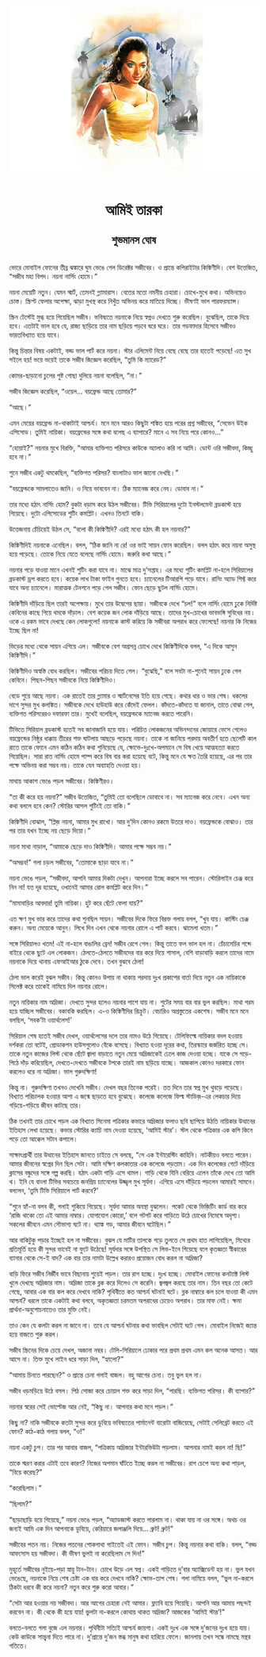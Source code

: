 <div align=center> <img src="../../metadata/images/rabibasariya/আমিই-তারকা-শুভমানস-ঘোষ.jpg" align="center"></div><br><h1 align=center>আমিই তারকা</h1>
<h2 align=center>শুভমানস ঘোষ</h2><br>ভোরে মোবাইল ফোনের তীব্র ঝঙ্কারে ঘুম ভেঙে গেল ডিরেক্টর সজীবের। ও প্রান্তে কপিরাইটার কিঙ্কিণীদি। বেশ উত্তেজিত, “সজীব মহা বিপদ। নয়না নার্সিং হোমে।”

নয়না মেয়েটি নতুন। যেমন স্মার্ট, তেমনই গ্ল্যামারাস। বেতের মতো নমনীয় চেহারা। চোখে-মুখে কথা। অভিনয়েও চোস্ত। স্ক্রিপ্ট ফেলার অপেক্ষা, ঝাড়া মুখস্থ করে নিখুঁত অভিনয় করে মাতিয়ে দিচ্ছে। ভীষণই ভাল পারফরম্যান্স।

স্ক্রিন টেস্টেই মুগ্ধ হয়ে গিয়েছিল সজীব। ভবিষ্যতে নয়নাকে নিয়ে স্বপ্নও দেখতে শুরু করেছিল। বুঝেছিল, তাকে দিয়ে হবে। এতটাই ভাল হবে যে, রাজ্য ছাড়িয়ে তার নাম ছড়িয়ে পড়বে ঘরে ঘরে। তার গডফাদার হিসেবে সজীবও ভারতবিখ্যাত হয়ে যাবে।

কিন্তু চিন্তার বিষয় একটাই, বড্ড ভাল পার্ট করে নয়না। স্টার এলিমেন্ট নিয়ে বেছে বেছে তার হাতেই পড়েছে! এত সুখ সইলে হয়! ভয়ে ভয়েই তাকে সজীব জিজ্ঞেস করেছিল, “তুমি কি ম্যারেড?”

কোমর-ছাড়ানো চুলের পুষ্ট গোছা দুলিয়ে নয়না বলেছিল, “না।”

সজীব জিজ্ঞেস করেছিল, “ওয়েল... বয়ফ্রেন্ড আছে তোমার?”

“আছে।”

এমন মেয়ের বয়ফ্রেন্ড না-থাকাটাই আশ্চর্য। মনে মনে আরও কিছুটা শঙ্কিত হয়ে পরের প্রশ্ন সজীবের, “সেভেন উইক এপিসোড। তুমিই নায়িকা। বয়ফ্রেন্ডের সঙ্গে কথা বলেছ এ ব্যাপারে? মানে এ সব নিয়ে পরে কোনও...”

“হোয়াই?” নয়নার মুখে বিরক্তি, “আমার ব্যক্তিগত পরিসরে কাউকে অ্যালাও করি না আমি। ডোন্ট ওরি সজীবদা, কিচ্ছু হবে না।”

শুনে সজীব একটু থমকেছিল, “ব্যক্তিগত পরিসর? বাংলাটাও ভাল জানো দেখছি।”

“বয়ফ্রেন্ডকে সামলাতেও জানি‌। ও নিয়ে ভাববেন না। ঠিক ম্যানেজ করে নেব। ডোবাব না।”

তার মধ্যে হঠাৎ নার্সিং হোম? বুকটা ধড়াস করে উঠল সজীবের। টিভি সিরিয়ালের দুটো ইনস্টলমেন্ট ব্রডকাস্ট হয়ে গিয়েছে। দুটো এপিসোডের শুটিং কমপ্লিট। এখনও তিনটে বাকি।

উত্তেজনায় চেঁচিয়েই উঠল সে, “বলো কী কিঙ্কিণীদি? এরই মধ্যে হঠাৎ কী হল নয়নার?”

কিঙ্কিণীদিই নয়নাকে এনেছিল। বলল, “ঠিক জানি না রে! ওর ভাই সায়ন ফোন করেছিল। বলল হঠাৎ করে নয়না অসুস্থ হয়ে পড়েছে। তোকে নিয়ে যেতে বলেছে নার্সিং হোমে। জরুরি কথা আছে।”

নয়নার পড়ে যাওয়া মানে এখনই শুটিং করা যাবে না। মাঝে মাত্র দু’সপ্তাহ। এর মধ্যে শুটিং কমপ্লিট না-হলে সিরিয়ালের ব্রডকাস্ট ড্রপ করতে হবে। কয়েক লাখ টাকা ফাইন গুনতে হবে। চ্যানেলের টিআরপি পড়ে যাবে। রানিং অ্যাড শিফ্ট করে যাবে অন্য চ্যানেলে। মারাত্মক টেনশনে পড়ে গেল সজীব‌। ফোন ছেড়ে ছুটল নার্সিং হোমে।

কিঙ্কিণীদি দাঁড়িয়ে ছিল তারই অপেক্ষায়। মুখে তার উদ্বেগের ছায়া। সজীবকে দেখে “চল!” বলে নার্সিং হোমে ঢুকে নির্দিষ্ট কেবিনের কাছে গিয়ে থমকে দাঁড়াল। বেশ কয়েক জন লোক দাঁড়িয়ে আছে‌। তাদের মুখ-চোখের ভাবভঙ্গি সুবিধের নয়। ওকে এ রকম ভাবে দেখছে কেন লোকগুলো! নয়নাকে কাস্ট করিয়ে কি সজীবরা অপরাধ করে ফেলেছে! নয়নার কি নিজের ইচ্ছে ছিল না!

ভিড়ের মধ্যে থেকে সায়ন এগিয়ে এল। সজীবকে বেশ অপ্রসন্ন চোখে দেখে কিঙ্কিণীদিকে বলল, “এ দিকে আসুন কিঙ্কিণীদি।”

কিঙ্কিণীদিও অস্বস্তি বোধ করছিল। সজীবের পরিচয় দিতে গেল। “বুঝেছি,” বলে সবটা না-শুনেই সায়ন ঢুকে গেল কেবিনে। পিছন-পিছন সজীবকে নিয়ে কিঙ্কিণীদিও।

বেডে শুয়ে আছে নয়না। এক রাতেই তার গ্ল্যামার ও স্মার্টনেসের ইতি হয়ে গেছে। কথার ধার ও ভার শেষ। ধকলের দাগে সুন্দর মুখ কলঙ্কিত। সজীবকে দেখে হাউহাউ করে কেঁদেই ফেলল। কাঁদতে-কাঁদতে যা জানাল, তাতে বোঝা গেল, ব্যক্তিগত পরিসরেরও দফারফা তার। মুখেই বলেছিল, বয়ফ্রেন্ডকে ম্যানেজ করতে পারেনি।

টিভিতে সিরিয়াল ব্রডকাস্ট হতেই সব জানাজানি হয়ে যায়। পরিচিত লোকজনের অভিনন্দনের জোয়ারে ভেসে গেলেও বয়ফ্রেন্ডের নিষ্ঠুর ধাক্কায় তীরের শক্ত ঘাটলায় আছড়ে পড়েছে নয়না। তাকে না জানিয়ে পরদায় অবতীর্ণ হতে ছেলেটি কাল রাতে তাকে ফোনে এমন কঠিন কঠিন কথা শুনিয়েছে যে, ক্ষোভে-দুঃখে-অপমানে সে বিষ খেয়ে আত্মহত্যা করতে গিয়েছিল। সারা রাত নার্সিং হোমে পাম্প করে বিষ বার করা হয়েছে বটে, কিন্তু মনে যে ক্ষত তৈরি হয়েছে, এর পর তার পক্ষে অভিনয় করা সম্ভব নয়। তাকে যেন অব্যাহতি দেওয়া হয়।

মাথায় আকাশ ভেঙে পড়ল সজীবের। কিঙ্কিণীরও।

“তা কী করে হয় নয়না?” সজীব উত্তেজিত, “তুমিই তো বলেছিলে ডোবাবে না। সব ম্যানেজ করে নেবে। এখন অন্য কথা বললে হবে কেন? স্টোরির আসল শুটিংই তো বাকি।”

কিঙ্কিণীদি বোঝাল, “প্লিজ় নয়না, আমার মুখ রাখো। আর দু’দিন কোনও রকমে উতরে দাও। বয়ফ্রেন্ডকে বোঝাও। তার পর তার যখন ইচ্ছে নয় ছেড়ে দিয়ো।”

নয়না মাথা নাড়াল, “আমাকে ছেড়ে দাও কিঙ্কিণীদি। আমার পক্ষে সম্ভব নয়।”

“অসম্ভব!” গলা চড়ল সজীবের, “তোমাকে ছাড়া যাবে না।”

নয়না ভেঙে পড়ল, “সজীবদা, আপনি আমার দিকটা দেখুন। আপনারা ইচ্ছে করলে সব পারেন। স্টোরিলাইন চেঞ্জ করে নিন না! যত দূর হয়েছে, ওখানেই আমার রোল কমপ্লিট করে দিন।”

“মামাবাড়ির আবদার! তুমি নায়িকা। হুট করে ছেঁটে ফেলা যায়?”

এত ক্ষণ মুখ ভার করে তাদের কথা শুনছিল সায়ন। সজীবের দিকে ফিরে বিরক্ত গলায় বলল, “খুব যায়। কাস্টিং চেঞ্জ করুন। অন্য মেয়েকে আনুন। লিখে দিন এখন থেকে নয়নার রোলে এ পার্ট করবে। ঝামেলা খতম।”

সঙ্গে সিরিয়ালও খতম! এই না-হলে বাঙালির ব্রেন! সজীব রেগে গেল। কিন্তু তাতে ফল ভাল হল না। চেঁচামেচির শব্দে বাইরে থেকে ছুটে এল লোকজন। ঠেলতে-ঠেলতে সজীবদের বার করে দিয়ে শাসাল, বেশি বাড়াবাড়ি করলে তাদের নামে নয়নাকে দিয়ে থানায় এফআইআর ঠুকে দেবে। তখন বুঝবে ঠেলা!

ঠেলা ভাল করেই বুঝল সজীব। কিন্তু কোনও উপায় না থাকায় পরদায় দুঃখ প্রকাশের বার্তা দিয়ে নতুন এক নায়িকাকে সিলেক্ট করে তাকেই নামিয়ে দিল নয়নার রোলে।

নতুন নায়িকার নাম অদ্রিজা। দেখতে সুন্দর হলেও নয়নার পাশে যায় না। শুটের সময় বার বার ভুল করছিল। মাথা গরম হয়ে যাচ্ছিল সজীবের। বকাবকি করছিল। এ-ও কিঙ্কিণীদির রিক্রুট। বেচারিও অপ্রস্তুতের একশেষ। সজীব মনে মনে বলছিল, ‘সবক’টা ওয়ার্থলেস!’

সিরিয়াল শেষ হতেই সজীব দেখল, ওয়ার্থলেসের দলে তার নামও উঠে গিয়েছে। টেলিফিল্মে নায়িকার বদল হওয়ায় দর্শকরা তো বটেই, প্রোডাকশন হাউসগুলোও বেঁকে বসেছে। বিখ্যাত হওয়া দূরের কথা, তিরস্কারে জর্জরিত হচ্ছে সে। তাকে নতুন কাজের লিস্ট থেকে ছেঁটে জ্বালা বাড়াতে নতুন মেয়ে অদ্রিজাকেই ঢেলে কাজ দেওয়া হচ্ছে। যাকে সে গড়ে-পিঠে দাঁড় করিয়েছিল, দেখতে-দেখতে সজীবকে টপকে তারই নাম ছড়িয়ে যাচ্ছে। আজকাল কোনও দরকারে ফোন করলেও ধরে না অদ্রিজা। ভাল গুরুদক্ষিণা!

কিন্তু না। গুরুদক্ষিণা তখনও দেখেনি সজীব। দেখল বছর তিনেক পরেই। তত দিনে তার স্বপ্ন মুখ থুবড়ে পড়েছে। বিখ্যাত পরিচালক হওয়ার আশা এ জন্মে ছাড়তে হবে বুঝেছে। কলেজে কলেজে ফিল্ম স্টাডিজ়-এর লেকচার দিয়ে গড়িয়ে-গড়িয়ে জীবন কাটছে তার।

ঠিক তখনই তার চোখে পড়ল এক বিখ্যাত সিনেমা পত্রিকার কভারে অদ্রিজার ফলাও ছবি ছাপিয়ে উঠতি নায়িকার উত্থানের ইতিহাস লেখা হয়েছে। কভার স্টোরির ক্যাচি নাম দেওয়া হয়েছে, ‘আমিই স্টার’। স্টল থেকে পত্রিকার এক কপি কিনে পড়ে তো আক্কেল সটান কপালে।

সাক্ষাৎপ্রার্থী তার উত্থানের ইতিহাস জানতে চাইতে সে বলছে, “সে এক ইন্টারেস্টিং কাহিনি। নাটকীয়ও বলতে পারেন। আমার জীবনের স্বপ্নের দিন ছিল সেটা। আমি দক্ষিণ কলকাতার এক কলেজে পড়তাম। এক দিন কলেজের গেটে দাঁড়িয়ে ক্লাসের বন্ধুদের সঙ্গে গল্প করছি। হঠাৎ একটা গাড়ি এসে থামল। গাড়ি থেকে যিনি বেরিয়ে এলেন তাঁকে দেখে তো আমি থ। ইনি যে বাংলা টিভির সবচেয়ে জনপ্রিয় চ্যানেলের উজ্জ্বল মুখ সূর্যদা। এগিয়ে এসে দাঁড়িয়ে পড়লেন আমারই সামনে। বললেন, ‘তুমি টিভি সিরিয়ালে পার্ট করবে?’

“শুনে হ্যাঁ-না বলব কী, গলাই শুকিয়ে গিয়েছে। সূর্যদা আমার অবস্থা বুঝলেন। পকেট থেকে ভিজ়িটিং কার্ড বার করে ‘রাজি থাকো তো এই আমার নাম্বার। যোগাযোগ কোরো,’ বলে গটগট করে গাড়িতে উঠে চোখের নিমেষে অদৃশ্য। সকলের জীবনে এমন সৌভাগ্য ঘটে না। থ্যাঙ্ক গড, আমার জীবনে ঘটেছিল।”

আর বাকিটুকু পড়ার ইচ্ছেই হল না সজীবের। বুঝল যে মাটির তালকে গড়ে তুলতে সে প্রথম হাত লাগিয়েছিল, মিথ্যের প্রতিমূর্তি হয়ে কী সুন্দর ভাবেই না ফুটে উঠেছে! সূর্যদার সঙ্গে উপস্থিত সে লিভ-ইনে গিয়েছে বলে কৃতজ্ঞতা স্বীকারের ব্যানার থেকে সে-ই বাদ? এক বার তার নামটা উল্লেখ করারও প্রয়োজন বোধ করল না অদ্রিজা?

বাড়ি ফিরে সজীব নির্জীব ভাবে বিছানায় শুয়েই পড়ল। তার রাগ হচ্ছে। দুঃখ হচ্ছে। মোবাইল ফোনের কনট্যাক্ট লিস্ট খুলে দেখছে অদ্রিজার নাম। অদ্রিজা তাকে ব্লক করে দিলেও সে করেনি। জ্বলজ্বল করছে তার নাম। তিন বছর তো কেটে গেছে, আবার এক বার কল করে দেখবে নাকি? পৃথিবীতে কত আশ্চর্য ঘটনাই ঘটে। ব্লক নাম্বারে কল চলে যাওয়া কী এমন আশ্চর্য? ধরলে তাকে একটাই কথা বলবে, অকৃতজ্ঞতা চরমতম অপরাধের চেয়েও অপরাধ। তার মাফ নেই। ক্ষমা প্রার্থনা-অনুশোচনাতেও তার মুক্তি নেই।

তাও কেন যে কলটা করল না জানে না। তবে যে আশ্চর্য ঘটনার কথা ভাবছিল সেটাই ঘটে গেল। মোবাইল নিজেই জ্যান্ত হয়ে বাজতে শুরু করল।

সজীব স্ক্রিনের দিকে চেয়ে দেখল, অজানা নম্বর। টেলি-সিরিয়ালে ঢোকার পরে প্রথম প্রথম এমন কল অনেক আসত। আর আসে না। তিক্ত মুখে লাইন ধরে সাড়া দিল, “হ্যালো?”

“আমায় চিনতে পারছেন?” ও প্রান্তে চেনা গলাই বাজল। বহু আগের চেনা। তবু ভুল হল না।

সজীব ধড়মড়িয়ে উঠে বসল। পিঠ সোজা করে চোয়াল শক্ত করে সাড়া দিল, “পারছি। ব্যক্তিগত পরিসর। কী ব্যাপার?”

নয়নার স্বরের সেই ভোল্টেজ আর নেই, “কিছু না। আপনার কথা মনে পড়ল।”

কিছু না? নাকি সজীবকে কতটা সুন্দর করে ডুবিয়ে ভবিষ্যতের পার্মানেন্ট বারোটা বাজিয়েছে, সেটাই সেলিব্রেট করতে এই ফোন? কাঠ-কাঠ গলায় বলল, “ও!”

নয়না একটু চুপ। তার পর আবার বাজল, “পত্রিকায় অদ্রিজার ইন্টারভিউটা পড়লাম। আপনার নামই করল না! ছি!”

তাকে স্মরণ করার এটাই তবে কারণ? নিজের অপমান ঘাঁটতে ইচ্ছে করল না সজীবের। রাগ চেপে অন্য কথা পাড়ল, “বিয়ে করেছ?”

“করেছিলাম।”

“ছিলাম?”

“ছাড়াছাড়ি হয়ে গিয়েছে,” নয়না ভেঙে পড়ল, “অ্যাডজাস্ট করতে পারলাম না। থাকা যায় না ওর সঙ্গে। অথচ ওর জন্যই আমি এক দিন আপনাকে ডুবিয়ে, কেরিয়ারে জলাঞ্জলি দিয়ে... ব্রুট! ব্রুট!”

সজীবের পতন নয়। নিজের পতনের শোকগাথা গাইতেই এই ফোন। সজীব চুপ। কিন্তু নয়নার কথা বাকি। বলল, “বড্ড আফসোস হয় সজীবদা। কী ভীষণ ভুলই না করেছিলাম সে দিন!”

মুহূর্তে সজীবের নুইয়ে-পড়া স্নায়ু টান-টান। চোখে উড়ে এল স্বপ্ন। একই গাড়িতে দু’বার অ্যাক্সিডেন্ট হয় না। ভুল যখন ভেঙেছে, নয়নাকে নিয়ে শেষ চেষ্টা এক বার করে দেখবে নাকি? ক্ষোভ-তাপ শেষ। গলা নামিয়ে বলল, “ভুল না-করলে ঠিকটা ধরবে কী করে নয়না? নতুন করে শুরু করো আবার।”

“সেটা আর হওয়ার নয় সজীবদা। আর আগের চেহারা নেই আমার। ফ্ল্যাবি হয়ে গিয়েছি। আপনি আর আমায় পছন্দই করবেন না। কী থেকে কী হয়ে যায়! ভুলটা না-করলে কোথায় থাকত অদ্রিজা? আজকের ‘আমিই স্টার’!”

বলতে-বলতে গলা বুজে এল নয়নার। পৃথিবীটা সত্যিই আশ্চর্য জায়গা। একই দুঃখ এক সঙ্গে দু’জনের দুঃখ হয়ে যায়। কেউ কাউকে সান্ত্বনা দিতে পারে না। দু’প্রান্তে দু’জন স্তব্ধ মানুষ কথা হারিয়ে ফেলে। জানলায় তখন সন্ধে নামছে মন্থর গতিতে।